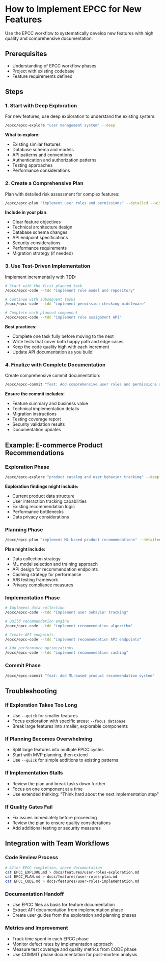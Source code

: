 # How to Implement EPCC for New Features

Use the EPCC workflow to systematically develop new features with high quality and comprehensive documentation.

## Prerequisites
- Understanding of EPCC workflow phases
- Project with existing codebase
- Feature requirements defined

## Steps

### 1. Start with Deep Exploration

For new features, use deep exploration to understand the existing system:

```bash
/epcc/epcc-explore "user management system" --deep
```

**What to explore:**
- Existing similar features
- Database schema and models
- API patterns and conventions
- Authentication and authorization patterns
- Testing approaches
- Performance considerations

### 2. Create a Comprehensive Plan

Plan with detailed risk assessment for complex features:

```bash
/epcc/epcc-plan "implement user roles and permissions" --detailed --with-risks
```

**Include in your plan:**
- Clear feature objectives
- Technical architecture design
- Database schema changes
- API endpoint specifications
- Security considerations
- Performance requirements
- Migration strategy (if needed)

### 3. Use Test-Driven Implementation

Implement incrementally with TDD:

```bash
# Start with the first planned task
/epcc/epcc-code --tdd "implement role model and repository"

# Continue with subsequent tasks
/epcc/epcc-code --tdd "implement permission checking middleware"

# Complete each planned component
/epcc/epcc-code --tdd "implement role assignment API"
```

**Best practices:**
- Complete one task fully before moving to the next
- Write tests that cover both happy path and edge cases
- Keep the code quality high with each increment
- Update API documentation as you build

### 4. Finalize with Complete Documentation

Create comprehensive commit documentation:

```bash
/epcc/epcc-commit "feat: Add comprehensive user roles and permissions system"
```

**Ensure the commit includes:**
- Feature summary and business value
- Technical implementation details
- Migration instructions
- Testing coverage report
- Security validation results
- Documentation updates

## Example: E-commerce Product Recommendations

### Exploration Phase
```bash
/epcc/epcc-explore "product catalog and user behavior tracking" --deep
```

**Exploration findings might include:**
- Current product data structure
- User interaction tracking capabilities
- Existing recommendation logic
- Performance bottlenecks
- Data privacy considerations

### Planning Phase
```bash
/epcc/epcc-plan "implement ML-based product recommendations" --detailed --with-risks
```

**Plan might include:**
- Data collection strategy
- ML model selection and training approach
- API design for recommendation endpoints
- Caching strategy for performance
- A/B testing framework
- Privacy compliance measures

### Implementation Phase
```bash
# Implement data collection
/epcc/epcc-code --tdd "implement user behavior tracking"

# Build recommendation engine
/epcc/epcc-code --tdd "implement recommendation algorithm"

# Create API endpoints
/epcc/epcc-code --tdd "implement recommendation API endpoints"

# Add performance optimizations
/epcc/epcc-code --tdd "implement recommendation caching"
```

### Commit Phase
```bash
/epcc/epcc-commit "feat: Add ML-based product recommendation system"
```

## Troubleshooting

### If Exploration Takes Too Long
- Use `--quick` for smaller features
- Focus exploration with specific areas: `--focus database`
- Break large features into smaller, explorable components

### If Planning Becomes Overwhelming
- Split large features into multiple EPCC cycles
- Start with MVP planning, then extend
- Use `--quick` for simple additions to existing patterns

### If Implementation Stalls
- Review the plan and break tasks down further
- Focus on one component at a time
- Use extended thinking: "Think hard about the next implementation step"

### If Quality Gates Fail
- Fix issues immediately before proceeding
- Review the plan to ensure quality considerations
- Add additional testing or security measures

## Integration with Team Workflows

### Code Review Process
```bash
# After EPCC completion, share documentation
cat EPCC_EXPLORE.md > docs/features/user-roles-exploration.md
cat EPCC_PLAN.md > docs/features/user-roles-plan.md
cat EPCC_CODE.md > docs/features/user-roles-implementation.md
```

### Documentation Handoff
- Use EPCC files as basis for feature documentation
- Extract API documentation from implementation phase
- Create user guides from the exploration and planning phases

### Metrics and Improvement
- Track time spent in each EPCC phase
- Monitor defect rates by implementation approach
- Measure test coverage and quality metrics from CODE phase
- Use COMMIT phase documentation for post-mortem analysis